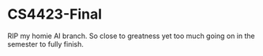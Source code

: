 # CS4423-Final

RIP my homie AI branch. So close to greatness yet too much going on in the semester to fully finish.
